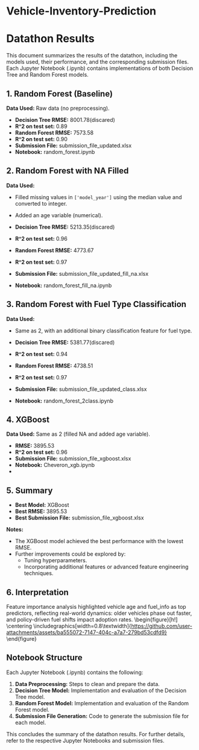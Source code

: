 # Vehicle-Inventory-Prediction
# Datathon Results

This document summarizes the results of the datathon, including the models used, their performance, and the corresponding submission files. Each Jupyter Notebook (.ipynb) contains implementations of both Decision Tree and Random Forest models.

## 1. Random Forest (Baseline)

**Data Used:** Raw data (no preprocessing).

- **Decision Tree RMSE:** 8001.78(discared)
- **R^2 on test set:** 0.89
- **Random Forest RMSE:** 7573.58
- **R^2 on test set:** 0.90
- **Submission File:** submission_file_updated.xlsx
- **Notebook:** random_forest.ipynb

## 2. Random Forest with NA Filled

**Data Used:**

- Filled missing values in `['model_year']` using the median value and converted to integer.
- Added an age variable (numerical).

- **Decision Tree RMSE:** 5213.35(discared)
- **R^2 on test set:** 0.96
- **Random Forest RMSE:** 4773.67
- **R^2 on test set:** 0.97
- **Submission File:** submission_file_updated_fill_na.xlsx
- **Notebook:** random_forest_fill_na.ipynb

## 3. Random Forest with Fuel Type Classification

**Data Used:**

- Same as 2, with an additional binary classification feature for fuel type.

- **Decision Tree RMSE:** 5381.77(discared)
- **R^2 on test set:** 0.94
- **Random Forest RMSE:** 4738.51
- **R^2 on test set:** 0.97
- **Submission File:** submission_file_updated_class.xlsx
- **Notebook:** random_forest_2class.ipynb

## 4. XGBoost

**Data Used:** Same as 2 (filled NA and added age variable).

- **RMSE:** 3895.53
- **R^2 on test set:** 0.96
- **Submission File:** submission_file_xgboost.xlsx
- **Notebook:** Cheveron_xgb.ipynb
- 

## 5. Summary

- **Best Model:** XGBoost
- **Best RMSE:** 3895.53
- **Best Submission File:** submission_file_xgboost.xlsx

**Notes:**

- The XGBoost model achieved the best performance with the lowest RMSE.
- Further improvements could be explored by:
    - Tuning hyperparameters.
    - Incorporating additional features or advanced feature engineering techniques.
      
## 6. Interpretation
Feature importance analysis highlighted vehicle age and fuel_info as top predictors, reflecting real-world dynamics: older vehicles phase out faster, and policy-driven fuel shifts impact adoption rates.
\begin{figure}[h!]
  \centering
  \includegraphics[width=0.8\textwidth]{https://github.com/user-attachments/assets/ba555072-7147-404c-a7a7-279bd53cdfd9}
\end{figure}
## Notebook Structure

Each Jupyter Notebook (.ipynb) contains the following:

1. **Data Preprocessing:** Steps to clean and prepare the data.
2. **Decision Tree Model:** Implementation and evaluation of the Decision Tree model.
3. **Random Forest Model:** Implementation and evaluation of the Random Forest model.
4. **Submission File Generation:** Code to generate the submission file for each model.

This concludes the summary of the datathon results. For further details, refer to the respective Jupyter Notebooks and submission files.

